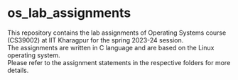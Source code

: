 # os_lab_assignments
This repository contains the lab assignments of Operating Systems course (CS39002) at IIT Kharagpur for the spring 2023-24 session.
<br>
The assignments are written in C language and are based on the Linux operating system.
<br>
Please refer to the assignment statements in the respective folders for more details.